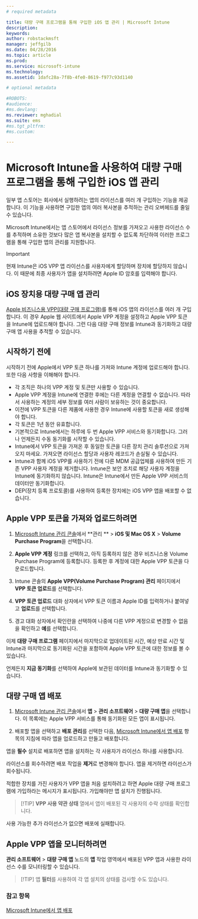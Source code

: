 ```yaml
---
# required metadata

title: 대량 구매 프로그램을 통해 구입한 iOS 앱 관리 | Microsoft Intune
description:
keywords:
author: robstackmsft
manager: jeffgilb
ms.date: 04/28/2016
ms.topic: article
ms.prod:
ms.service: microsoft-intune
ms.technology:
ms.assetid: 1dafc28a-7f8b-4fe0-8619-f977c93d1140

# optional metadata

#ROBOTS:
#audience:
#ms.devlang:
ms.reviewer: mghadial
ms.suite: ems
#ms.tgt_pltfrm:
#ms.custom:

---
```


# Microsoft Intune을 사용하여 대량 구매 프로그램을 통해 구입한 iOS 앱 관리
일부 앱 스토어는 회사에서 실행하려는 앱의 라이선스를 여러 개 구입하는 기능을 제공합니다. 이 기능을 사용하면 구입한 앱의 여러 복사본을 추적하는 관리 오버헤드를 줄일 수 있습니다.

Microsoft Intune에서는 앱 스토어에서 라이선스 정보를 가져오고 사용한 라이선스 수를 추적하며 소유한 것보다 많은 앱 복사본을 설치할 수 없도록 차단하여 이러한 프로그램을 통해 구입한 앱의 관리를 지원합니다.

> [!Important]
> 현재 Intune은 iOS VPP 앱 라이선스를 사용자에게 할당하며 장치에 할당하지 않습니다. 이 때문에 최종 사용자가 앱을 설치하려면 Apple ID 암호를 입력해야 합니다.

## iOS 장치용 대량 구매 앱 관리
[Apple 비즈니스용 VPP(대량 구매 프로그램)](http://www.apple.com/business/vpp/)를 통해 iOS 앱의 라이선스를 여러 개 구입합니다. 이 경우 Apple 웹 사이트에서 Apple VPP 계정을 설정하고 Apple VPP 토큰을 Intune에 업로드해야 합니다.  그런 다음 대량 구매 정보를 Intune과 동기화하고 대량 구매 앱 사용을 추적할 수 있습니다.

## 시작하기 전에
시작하기 전에 Apple에서 VPP 토큰 하나를 가져와 Intune 계정에 업로드해야 합니다. 또한 다음 사항을 이해해야 합니다.

* 각 조직은 하나의 VPP 계정 및 토큰만 사용할 수 있습니다.
* Apple VPP 계정을 Intune에 연결한 후에는 다른 계정을 연결할 수 없습니다. 따라서 사용하는 계정의 세부 정보를 여러 사람이 보유하는 것이 중요합니다.
* 이전에 VPP 토큰을 다른 제품에 사용한 경우 Intune에 사용할 토큰을 새로 생성해야 합니다.
* 각 토큰은 1년 동안 유효합니다.
* 기본적으로 Intune에서는 하루에 두 번 Apple VPP 서비스와 동기화합니다. 그러나 언제든지 수동 동기화를 시작할 수 있습니다.
* Intune에서 VPP 토큰을 가져온 후 동일한 토큰을 다른 장치 관리 솔루션으로 가져오지 마세요. 가져오면 라이선스 할당과 사용자 레코드가 손실될 수 있습니다.
* Intune과 함께 iOS VPP를 사용하기 전에 다른 MDM 공급업체를 사용하여 만든 기존 VPP 사용자 계정을 제거합니다. Intune은 보안 조치로 해당 사용자 계정을 Intune에 동기화하지 않습니다. Intune은 Intune에서 만든 Apple VPP 서비스의 데이터만 동기화합니다. 
* DEP(장치 등록 프로토콜)를 사용하여 등록한 장치에는 iOS VPP 앱을 배포할 수 없습니다.

## Apple VPP 토큰을 가져와 업로드하려면

1.  [Microsoft Intune 관리 콘솔](https://manage.microsoft.com)에서 **관리 ** &gt; **iOS 및 Mac OS X** &gt; **Volume Purchase Program**을 선택합니다.

2.  **Apple VPP 계정** 링크를 선택하고, 아직 등록하지 않은 경우 비즈니스용 Volume Purchase Program에 등록합니다. 등록한 후 계정에 대한 Apple VPP 토큰을 다운로드합니다.

3.  Intune 콘솔의 **Apple VPP(Volume Purchase Program) 관리** 페이지에서 **VPP 토큰 업로드**를 선택합니다.

4.  **VPP 토큰 업로드** 대화 상자에서 VPP 토큰 이름과 Apple ID를 입력하거나 붙여넣고 **업로드**를 선택합니다.

5.  경고 대화 상자에서 확인란을 선택하여 나중에 다른 VPP 계정으로 변경할 수 없음을 확인하고 **예**를 선택합니다.

이제 **대량 구매 프로그램** 페이지에서 마지막으로 업데이트된 시간, 예상 만료 시간 및 Intune과 마지막으로 동기화된 시간을 포함하여 Apple VPP 토큰에 대한 정보를 볼 수 있습니다.

언제든지 **지금 동기화**를 선택하여 Apple에 보관된 데이터를 Intune과 동기화할 수 있습니다.

## 대량 구매 앱 배포

1.  [Microsoft Intune 관리 콘솔](https://manage.microsoft.com)에서 **앱** &gt; **관리 소프트웨어** &gt; **대량 구매 앱**을 선택합니다. 이 목록에는 Apple VPP 서비스를 통해 동기화된 모든 앱이 표시됩니다.

2.  배포할 앱을 선택하고 **배포 관리**를 선택한 다음, [Microsoft Intune에서 앱 배포](deploy-apps-in-microsoft-intune.md) 항목의 지침에 따라 앱을 업로드하고 만들고 배포합니다.

앱을 **필수** 설치로 배포하면 앱을 설치하는 각 사용자가 라이선스 하나를 사용합니다.

라이선스를 회수하려면 배포 작업을 **제거**로 변경해야 합니다. 앱을 제거하면 라이선스가 회수됩니다.

적합한 장치를 가진 사용자가 VPP 앱을 처음 설치하려고 하면 Apple 대량 구매 프로그램에 가입하라는 메시지가 표시됩니다. 가입해야만 앱 설치가 진행됩니다.

> [!TIP] **VPP 사용 약관 상태** 열에서 앱이 배포된 각 사용자의 수락 상태를 확인합니다.

사용 가능한 추가 라이선스가 없으면 배포에 실패합니다.

## Apple VPP 앱을 모니터하려면
**관리 소프트웨어** &gt; **대량 구매 앱** 노드의 **앱** 작업 영역에서 배포된 VPP 앱과 사용한 라이선스 수를 모니터링할 수 있습니다.

> [!TIP] 앱 **필터**를 사용하여 각 앱 설치의 상태를 검사할 수도 있습니다.

### 참고 항목
[Microsoft Intune에서 앱 배포](deploy-apps-in-microsoft-intune.md)



<!--HONumber=Jun16_HO2-->


